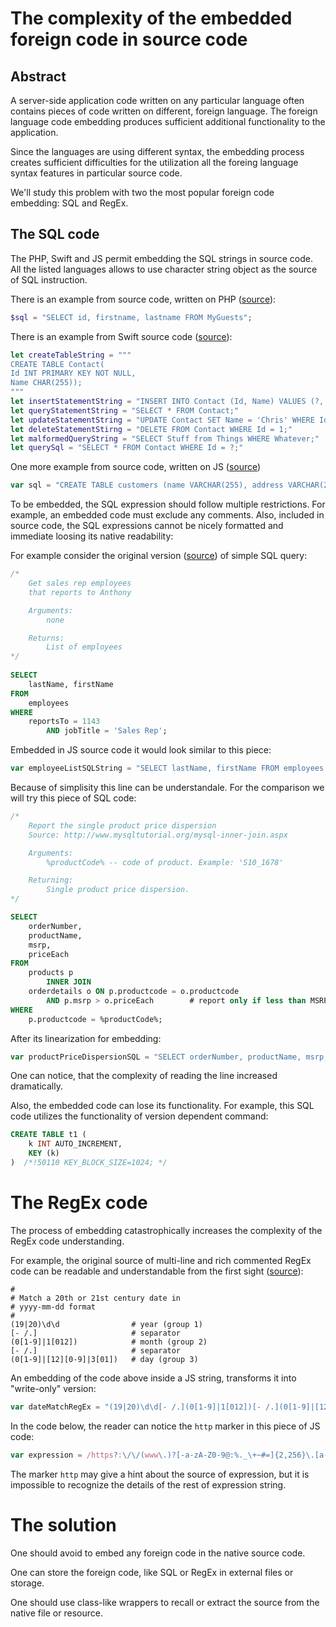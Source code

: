 # The complexity of the embedded foreign code in source code

## Abstract

A server-side application code written on any particular language often contains pieces of code written on different, foreign language. The foreign language code embedding produces sufficient additional functionality to the application.

Since the languages are using different syntax, the embedding process creates sufficient difficulties for the utilization all the foreing language syntax features in particular source code.  

We'll study this problem with two the most popular foreign code embedding: SQL and RegEx.

## The SQL code

The PHP, Swift and JS permit embedding the SQL strings in source code. All the listed languages allows to use character string object as the source of SQL instruction.

There is an example from source code, written on PHP ([source](https://www.w3schools.com/php/php_mysql_select.asp)):

``` php
$sql = "SELECT id, firstname, lastname FROM MyGuests";
```

There is an example from Swift source code ([source](https://www.raywenderlich.com/385-sqlite-with-swift-tutorial-getting-started)):


``` swift
let createTableString = """
CREATE TABLE Contact(
Id INT PRIMARY KEY NOT NULL,
Name CHAR(255));
"""
let insertStatementString = "INSERT INTO Contact (Id, Name) VALUES (?, ?);"
let queryStatementString = "SELECT * FROM Contact;"
let updateStatementString = "UPDATE Contact SET Name = 'Chris' WHERE Id = 1;"
let deleteStatementStirng = "DELETE FROM Contact WHERE Id = 1;"
let malformedQueryString = "SELECT Stuff from Things WHERE Whatever;"
let querySql = "SELECT * FROM Contact WHERE Id = ?;"
```

One more example from source code, written on JS ([source](https://www.w3schools.com/nodejs/nodejs_mysql_create_table.asp))

``` js
var sql = "CREATE TABLE customers (name VARCHAR(255), address VARCHAR(255))";
```

To be embedded, the SQL expression should follow multiple restrictions. For example, an embedded code must exclude any comments. Also, included in source code, the SQL expressions cannot be nicely formatted and immediate loosing its native readability:

For example consider the original version ([source](http://www.mysqltutorial.org/mysql-comment/)) of simple SQL query:

``` sql
/*
    Get sales rep employees
    that reports to Anthony

    Arguments:
        none

    Returns:
        List of employees
*/
 
SELECT 
    lastName, firstName
FROM
    employees
WHERE
    reportsTo = 1143
        AND jobTitle = 'Sales Rep';
```

Embedded in JS source code it would look similar to this piece:

``` js
var employeeListSQLString = "SELECT lastName, firstName FROM employees WHERE reportsT = 1143 AND jobTitle = 'Sales Rep';"
```
Because of simplisity this line can be understandale. For the comparison we will try this piece of SQL code:

``` sql
/*
    Report the single product price dispersion
    Source: http://www.mysqltutorial.org/mysql-inner-join.aspx

    Arguments:
        %productCode% -- code of product. Example: 'S10_1678'

    Returning:
        Single product price dispersion.
*/

SELECT 
    orderNumber, 
    productName, 
    msrp, 
    priceEach
FROM
    products p
        INNER JOIN
    orderdetails o ON p.productcode = o.productcode
        AND p.msrp > o.priceEach        # report only if less than MSRP
WHERE
    p.productcode = %productCode%;
```

After its linearization for embedding:

``` js
var productPriceDispersionSQL = "SELECT orderNumber, productName, msrp, priceEach FROM products p INNER JOIN orderdetails o ON p.productcode = o.productcode AND p.msrp > o.priceEach WHERE p.productcode = %productCode%;"
```

One can notice, that the complexity of reading the line increased dramatically.

Also, the embedded code can lose its functionality. For example, this SQL code utilizes the functionality of version dependent command:

``` sql
CREATE TABLE t1 (
    k INT AUTO_INCREMENT,
    KEY (k)
)  /*!50110 KEY_BLOCK_SIZE=1024; */
```


# The RegEx code

The process of embedding catastrophically increases the complexity of the RegEx code understanding. 

For example, the original source of multi-line and rich commented RegEx code can be readable and understandable from the first sight ([source](https://www.regular-expressions.info/freespacing.html)):

``` RegEx
#
# Match a 20th or 21st century date in 
# yyyy-mm-dd format
#
(19|20)\d\d                # year (group 1)
[- /.]                     # separator
(0[1-9]|1[012])            # month (group 2)
[- /.]                     # separator
(0[1-9]|[12][0-9]|3[01])   # day (group 3)
```

An embedding of the code above inside a JS string, transforms it into "write-only" version:

``` js
var dateMatchRegEx = "(19|20)\d\d[- /.](0[1-9]|1[012])[- /.](0[1-9]|[12][0-9]|3[01])"
```

In the code below, the reader can notice the `http` marker in this piece of JS code:

``` js
var expression = /https?:\/\/(www\.)?[-a-zA-Z0-9@:%._\+~#=]{2,256}\.[a-z]{2,6}\b([-a-zA-Z0-9@:%_\+.~#?&//=]*)/gi;

```
The marker `http` may give a hint about the source of expression, but it is impossible to recognize the details of the rest of expression string.

# The solution

One should avoid to embed any foreign code in the native source code.

One can store the foreign code, like SQL or RegEx in external files or storage.

One should use class-like wrappers to recall or extract the source from the native file or resource. 
